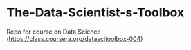 The-Data-Scientist-s-Toolbox
============================

Repo for course on Data Science (https://class.coursera.org/datascitoolbox-004)

